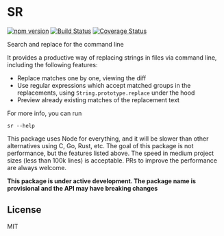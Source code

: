 # SR

[![npm version](https://badge.fury.io/js/sr-igncp.svg)](https://badge.fury.io/js/sr-igncp) [![Build Status](https://travis-ci.org/igncp/sr.svg?branch=master)](https://travis-ci.org/igncp/sr) [![Coverage Status](https://coveralls.io/repos/github/igncp/sr/badge.svg?branch=master)](https://coveralls.io/github/igncp/sr?branch=master)

Search and replace for the command line

It provides a productive way of replacing strings in files via command line, including the following features:
- Replace matches one by one, viewing the diff
- Use regular expressions which accept matched groups in the replacements, using `String.prototype.replace` under the hood
- Preview already existing matches of the replacement text

For more info, you can run

`sr --help`

This package uses Node for everything, and it will be slower than other alternatives using C, Go, Rust, etc. The goal of this package is not performance, but the features listed above. The speed in medium project sizes (less than 100k lines) is acceptable. PRs to improve the performance are always welcome.

**This package is under active development. The package name is provisional and the API may have breaking changes**

## License

MIT

